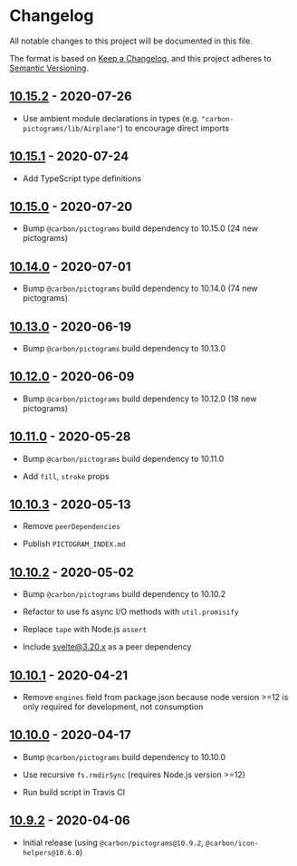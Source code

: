 # Changelog

All notable changes to this project will be documented in this file.

The format is based on [Keep a Changelog](https://keepachangelog.com/en/1.0.0/),
and this project adheres to [Semantic Versioning](https://semver.org/spec/v2.0.0.html).

## [10.15.2](https://github.com/IBM/carbon-pictograms-svelte/releases/tag/v10.15.2) - 2020-07-26

- Use ambient module declarations in types (e.g. `"carbon-pictograms/lib/Airplane"`) to encourage direct imports

## [10.15.1](https://github.com/IBM/carbon-pictograms-svelte/releases/tag/v10.15.1) - 2020-07-24

- Add TypeScript type definitions

## [10.15.0](https://github.com/IBM/carbon-pictograms-svelte/releases/tag/v10.15.0) - 2020-07-20

- Bump `@carbon/pictograms` build dependency to 10.15.0 (24 new pictograms)

## [10.14.0](https://github.com/IBM/carbon-pictograms-svelte/releases/tag/v10.14.0) - 2020-07-01

- Bump `@carbon/pictograms` build dependency to 10.14.0 (74 new pictograms)

## [10.13.0](https://github.com/IBM/carbon-pictograms-svelte/releases/tag/v10.13.0) - 2020-06-19

- Bump `@carbon/pictograms` build dependency to 10.13.0

## [10.12.0](https://github.com/IBM/carbon-pictograms-svelte/releases/tag/v10.12.0) - 2020-06-09

- Bump `@carbon/pictograms` build dependency to 10.12.0 (18 new pictograms)

## [10.11.0](https://github.com/IBM/carbon-pictograms-svelte/releases/tag/v10.11.0) - 2020-05-28

- Bump `@carbon/pictograms` build dependency to 10.11.0

- Add `fill`, `stroke` props

## [10.10.3](https://github.com/IBM/carbon-pictograms-svelte/releases/tag/v10.10.3) - 2020-05-13

- Remove `peerDependencies`

- Publish `PICTOGRAM_INDEX.md`

## [10.10.2](https://github.com/IBM/carbon-pictograms-svelte/releases/tag/v10.10.2) - 2020-05-02

- Bump `@carbon/pictograms` build dependency to 10.10.2

- Refactor to use fs async I/O methods with `util.promisify`

- Replace `tape` with Node.js `assert`

- Include svelte@3.20.x as a peer dependency

## [10.10.1](https://github.com/IBM/carbon-pictograms-svelte/releases/tag/v10.10.1) - 2020-04-21

- Remove `engines` field from package.json because node version >=12 is only required for development, not consumption

## [10.10.0](https://github.com/IBM/carbon-pictograms-svelte/releases/tag/v10.10.0) - 2020-04-17

- Bump `@carbon/pictograms` build dependency to 10.10.0

- Use recursive `fs.rmdirSync` (requires Node.js version >=12)

- Run build script in Travis CI

## [10.9.2](https://github.com/IBM/carbon-pictograms-svelte/releases/tag/v10.9.2) - 2020-04-06

- Initial release (using `@carbon/pictograms@10.9.2`, `@carbon/icon-helpers@10.6.0`)
